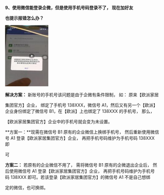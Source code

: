 <a name="bookmark27"></a>**9、使用微信能登录企微，但是使用手机号码登录不了，  现在加好友**

**也提示报错怎么办？**

![](Aspose.Words.aca87248-de04-4a2d-8e8a-3952345973ad.009.jpeg)

**解决方案：**  新账号的手机号该问题是由于企微有条件限制，  如： 原来【欧派家居

集团官方】企业， 绑定了手机号  138XXX，微信号  A1，然后又有另一个【欧派】 企业身份绑定了微信号  B1，在【欧派】上也绑定了  138XXX  的手机号， 那么，

【欧派家居集团官方】企业中的手机号就会变为未设置。

**方案一：**现需在微信号  B1 原有的企业微信上换绑手机号， 然后重新使用微信号 A1 登录【欧派家居集团官方】企业， 再把手机号码维护为手机号码  138XXX  即

可

**方案二：** 若原有的企业微信不用了，  需将微信号  B1  原有的企微退出企业后， 然 后使用微信号 A1 登录【欧派家居集团官方】企业， 再把手机号码维护为手机号 码  138XXX 即可。若该登录【欧派家居集团官方】的微信号 A1 不是自己想绑

定的微信，也可换绑。


